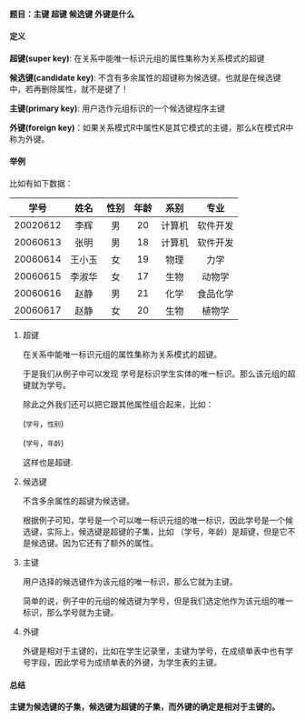 #### **题目**：主键 超键 候选键 外键是什么

#### 定义

**超键(super key)**: 在关系中能唯一标识元组的属性集称为关系模式的超键

**候选键(candidate key)**: 不含有多余属性的超键称为候选键。也就是在候选键中，若再删除属性，就不是键了！

**主键(primary key)**: 用户选作元组标识的一个候选键程序主键

**外键(foreign key)**：如果关系模式R中属性K是其它模式的主键，那么k在模式R中称为外键。

#### 举例

比如有如下数据：

| 学号 | 姓名 | 性别 | 年龄 | 系别 | 专业 
|:---:|:---:|:---:|:---:|:---:|:---:
|20020612 |李辉 |男 |20 |计算机 |软件开发 
|20060613| 张明| 男 |18 |计算机 |软件开发 
|20060614| 王小玉| 女 |19 |物理 |力学 
|20060615| 李淑华| 女 |17 |生物 |动物学 
|20060616| 赵静| 男 |21 |化学 |食品化学 
|20060617| 赵静| 女 |20 |生物 |植物学

1. 超键
   
    在关系中能唯一标识元组的属性集称为关系模式的超键。

    于是我们从例子中可以发现 学号是标识学生实体的唯一标识。那么该元组的超键就为学号。

    除此之外我们还可以把它跟其他属性组合起来，比如：

    (`学号`，`性别`)

    (`学号`，`年龄`)

    这样也是超键.

2. 候选键

    不含多余属性的超键为候选键。

    根据例子可知，学号是一个可以唯一标识元组的唯一标识，因此学号是一个候选键，实际上，候选键是超键的子集，比如 （学号，年龄）是超键，但是它不是候选键。因为它还有了额外的属性。

3. 主键

    用户选择的候选键作为该元组的唯一标识，那么它就为主键。

    简单的说，例子中的元组的候选键为学号，但是我们选定他作为该元组的唯一标识，那么学号就为主键。

4. 外键

    外键是相对于主键的，比如在学生记录里，主键为学号，在成绩单表中也有学号字段，因此学号为成绩单表的外键，为学生表的主键。

#### 总结

**主键为候选键的子集，候选键为超键的子集，而外键的确定是相对于主键的。**